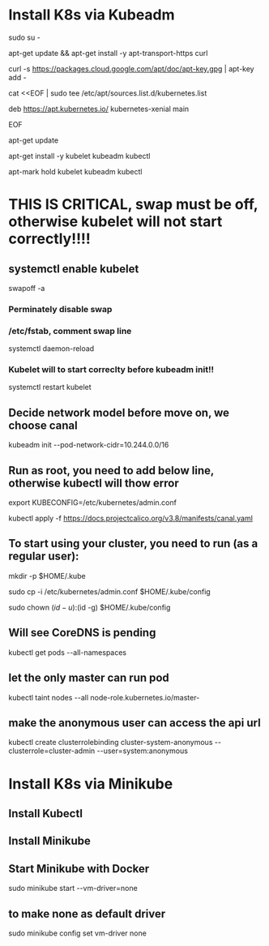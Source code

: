 # Install K8s via Kubeadm

sudo su -

apt-get update && apt-get install -y apt-transport-https curl

curl -s https://packages.cloud.google.com/apt/doc/apt-key.gpg | apt-key add -

cat <<EOF | sudo tee /etc/apt/sources.list.d/kubernetes.list

deb https://apt.kubernetes.io/ kubernetes-xenial main

EOF

apt-get update

apt-get install -y kubelet kubeadm kubectl

apt-mark hold kubelet kubeadm kubectl

# THIS IS CRITICAL, swap must be off, otherwise kubelet will not start correctly!!!!

## systemctl enable kubelet

swapoff -a

### Perminately disable swap
### /etc/fstab, comment swap line

systemctl daemon-reload

### Kubelet will to start correclty before kubeadm init!!
systemctl restart kubelet

## Decide network model before move on, we choose canal

kubeadm init --pod-network-cidr=10.244.0.0/16

## Run as root, you need to add below line, otherwise kubectl will thow error

export KUBECONFIG=/etc/kubernetes/admin.conf

kubectl apply -f https://docs.projectcalico.org/v3.8/manifests/canal.yaml


## To start using your cluster, you need to run (as a regular user):

mkdir -p $HOME/.kube

sudo cp -i /etc/kubernetes/admin.conf $HOME/.kube/config

sudo chown $(id -u):$(id -g) $HOME/.kube/config


## Will see CoreDNS is pending
kubectl get pods --all-namespaces

## let the only master can run pod

kubectl taint nodes --all node-role.kubernetes.io/master-

## make the anonymous user can access the api url

kubectl create clusterrolebinding cluster-system-anonymous --clusterrole=cluster-admin --user=system:anonymous
    



# Install K8s via Minikube
## Install Kubectl
## Install Minikube

## Start Minikube with Docker

sudo minikube start --vm-driver=none

## to make none as default driver

sudo minikube config set vm-driver none

